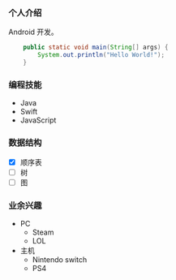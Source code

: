 ### 个人介绍

Android 开发。

```java
    public static void main(String[] args) {
        System.out.println("Hello World!");
    }
```

### 编程技能

*  Java
*  Swift
*  JavaScript

### 数据结构

- [x] 顺序表
- [ ] 树
- [ ] 图

### 业余兴趣

* PC
    * Steam
    * LOL
* 主机
    * Nintendo switch
    * PS4
